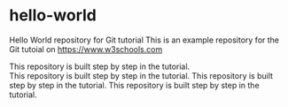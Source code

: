 # hello-world
Hello World repository for Git tutorial
This is an example repository for the Git tutoial on https://www.w3schools.com

This repository is built step by step in the tutorial.\
This repository is built step by step in the tutorial.
This repository is built step by step in the tutorial.
This repository is built step by step in the tutorial.